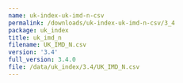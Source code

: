 ```yaml
---
name: uk-index-uk-imd-n-csv
permalink: /downloads/uk-index-uk-imd-n-csv/3_4
package: uk_index
title: uk_imd_n
filename: UK_IMD_N.csv
version: '3.4'
full_version: 3.4.0
file: /data/uk_index/3.4/UK_IMD_N.csv
---
```

